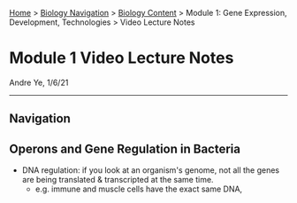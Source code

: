 [Home](https://andre-ye.github.io) > [Biology Navigation](https://andre-ye.github.io/biology/biology_navigation) > [Biology Content](https://andre-ye.github.io/biology/biology_navigation#biology-content) > Module 1: Gene Expression, Development, Technologies > Video Lecture Notes

# Module 1 Video Lecture Notes
Andre Ye, 1/6/21

---

## Navigation

## Operons and Gene Regulation in Bacteria
- DNA regulation: if you look at an organism's genome, not all the genes are being translated & transcripted at the same time.
  - e.g. immune and muscle cells have the exact same DNA,
